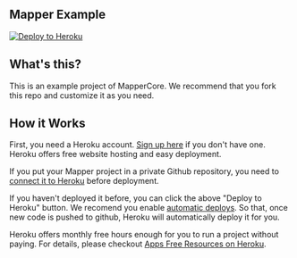 ## Mapper Example

[![Deploy to Heroku](https://www.herokucdn.com/deploy/button.png)](https://heroku.com/deploy)

## What's this?

This is an example project of MapperCore. We recommend that you fork this repo and customize it as you need.

## How it Works

First, you need a Heroku account. [Sign up here](https://signup.heroku.com/) if you don't have one.
Heroku offers free website hosting and easy deployment.

If you put your Mapper project in a private Github repository, you need to [connect it to Heroku](https://devcenter.heroku.com/articles/github-integration) before deployment.

If you haven't deployed it before, you can click the above "Deploy to Heroku" button. We recomend you enable [automatic deploys](https://devcenter.heroku.com/articles/github-integration#automatic-deploys). So that, once new code is pushed to github, Heroku will automatically deploy it for you.

Heroku offers monthly free hours enough for you to run a project without paying. For details, please checkout [Apps Free Resources on Heroku](https://www.heroku.com/free).
